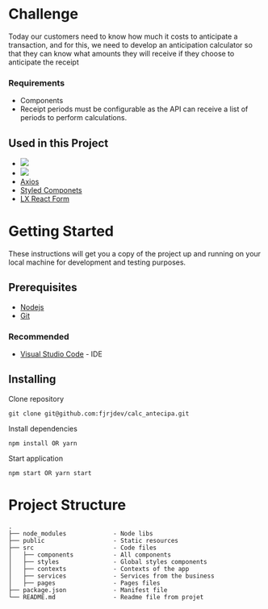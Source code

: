 # Challenge

Today our customers need to know how much it costs to anticipate a transaction, and for this, we need to develop an anticipation calculator so that they can know what amounts they will receive if they choose to anticipate the receipt

### Requirements

- Components
- Receipt periods must be configurable as the API can receive a list of periods to perform calculations.

## Used in this Project

- <a href="https://burguer-kenzie-neon.vercel.app/" target="_blank"><img src="https://img.shields.io/badge/Vercel-000000?style=for-the-badge&logo=vercel&logoColor=white"/> </a>
- <a href="https://reactjs.org/" target="_blank"><img src="https://img.shields.io/badge/React-20232A?style=for-the-badge&logo=react&logoColor=61DAFB" /> </a>
- [Axios](https://axios-http.com/)
- [Styled Componets](https://styled-components.com/)
- [LX React Form](https://www.npmjs.com/package/lx-react-form)

# Getting Started

These instructions will get you a copy of the project up and running on your local machine for development and testing purposes.

## Prerequisites

- [Nodejs](https://nodejs.org/en/)
- [Git](https://git-scm.com/downloads)

### Recommended

- [Visual Studio Code](https://code.visualstudio.com/Download) - IDE

## Installing

Clone repository

```
git clone git@github.com:fjrjdev/calc_antecipa.git
```

Install dependencies

```
npm install OR yarn
```

Start application

```
npm start OR yarn start
```

# Project Structure

    .
    ├── node_modules             - Node libs
    ├── public                   - Static resources
    ├── src                      - Code files
    │   ├── components           - All components
    │   ├── styles               - Global styles components
    │   ├── contexts             - Contexts of the app
    │   ├── services             - Services from the business
    │   ├── pages                - Pages files
    ├── package.json             - Manifest file
    └── README.md                - Readme file from projet
